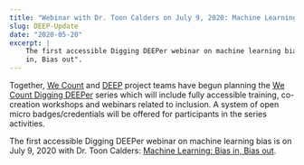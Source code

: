 ```yaml
---
title: "Webinar with Dr. Toon Calders on July 9, 2020: Machine Learning: Bias in, Bias out"
slug: DEEP-Update
date: "2020-05-20"
excerpt: |
    The first accessible Digging DEEPer webinar on machine learning bias by Dr. Toon Calders: "Machine Learning: Bias
    in, Bias out".
---
```


Together, [We Count](https://wecount.inclusivedesign.ca/) and [DEEP](https://deep.idrc.ocadu.ca/) project teams have
begun planning the [We Count Digging DEEPer](https://deep.idrc.ocadu.ca/digging-deeper-events/) series which will
include fully accessible training, co-creation workshops and webinars related to inclusion. A system of open micro
badges/credentials will be offered for participants in the series activities.

The first accessible Digging DEEPer webinar on machine learning bias is on
<time datetime="2020-07-09">July 9, 2020</time> with Dr. Toon Calders:
[Machine Learning: Bias in, Bias out](https://wecount.inclusivedesign.ca/initiatives/bias-in-bias-out/).
